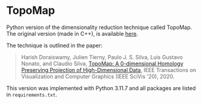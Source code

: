 # TopoMap

Python version of the dimensionality reduction technique called TopoMap. The original version (made in C++), is available [here](https://github.com/harishd10/TopoMap).

The technique is outlined in the paper:

> Harish Doraiswamy, Julien Tierny, Paulo J. S. Silva, Luis Gustavo Nonato, and Claudio Silva, [TopoMap: A 0-dimensional Homology Preserving Projection of High-Dimensional Data](https://arxiv.org/abs/2009.01512), IEEE Transactions on Visualization and Computer Graphics (IEEE SciVis '20), 2020.

This version was implemented with Python 3.11.7 and all packages are listed in `requirements.txt`.